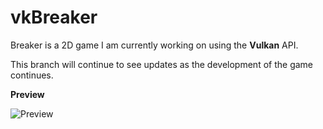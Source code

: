 # vkBreaker

Breaker is a 2D game I am currently working on using the **Vulkan** API. 

This branch will continue to see updates as the development of the game continues.

**Preview**

![Preview](/images/vk2DGame.gif)
